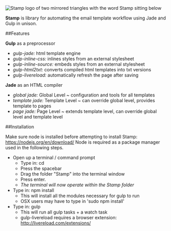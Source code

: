 <img src="https://github.com/mimoduo/Stamp/blob/master/logo.png?raw=true" alt="Stamp logo of two mirrored triangles with the word Stamp sitting below" />

**Stamp** is library for automating the email template workflow using Jade and Gulp in unison.

##Features

**Gulp** as a preprocessor

* _gulp-jade:_ html template engine
* _gulp-inline-css:_ inlines styles from an external stylesheet
* _gulp-inline-source:_ embeds styles from an external stylesheet
* _gulp-html2txt:_ converts compiled html templates into txt versions
* _gulp-livereload:_ automatically refresh the page after saving

**Jade** as an HTML compiler

* _global jade:_ Global Level ~ configuration and tools for all templates
* _template jade:_ Template Level ~ can override global level, provides template to pages
* _page jade:_ Page Level ~ extends template level, can override global level and template level

##Installation

Make sure node is installed before attempting to install Stamp: https://nodejs.org/en/download/ Node is required as a package manager used in the following steps.

* Open up a terminal / command prompt
  * Type in: cd
  * Press the spacebar
  * Drag the folder "Stamp" into the terminal window
  * Press enter.
  * _The terminal will now operate within the Stamp folder_
* Type in: npm install
  * This will install all the modules necessary for gulp to run
  * OSX users may have to type in 'sudo npm install'
* Type in: gulp
  * This will run all gulp tasks + a watch task
  * gulp-livereload requires a browser extension: http://livereload.com/extensions/

